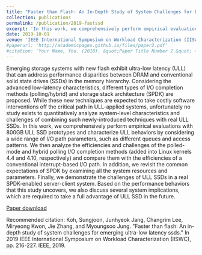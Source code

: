 ```yaml
---
title: "Faster than Flash: An In-Depth Study of System Challenges for Emerging Ultra-Low Latency SSDs"
collection: publications
permalink: /publication/2019-fastssd
excerpt: 'In this work, we comprehensively perform empirical evaluations with 800GB ULL SSD prototypes and characterize ULL behaviors by considering a wide range of I/O path parameters, such as different queues and access patterns. We then analyze the efficiencies and challenges of the polled-mode and hybrid polling I/O completion methods (added into Linux kernels 4.4 and 4.10, respectively) and compare them with the efficiencies of a conventional interrupt-based I/O path…'
date: 2019-10-01
venue: 'IEEE International Symposium on Workload Characterization (IISWC)'
#paperurl: 'http://academicpages.github.io/files/paper2.pdf'
#citation: 'Your Name, You. (2010). &quot;Paper Title Number 2.&quot; <i>Journal 1</i>. 1(2).'
---
```

Emerging storage systems with new flash exhibit ultra-low latency (ULL) that can address performance disparities between DRAM and conventional solid state drives (SSDs) in the memory hierarchy. Considering the advanced low-latency characteristics, different types of I/O completion methods (polling/hybrid) and storage stack architecture (SPDK) are proposed. While these new techniques are expected to take costly software interventions off the critical path in ULL-applied systems, unfortunately no study exists to quantitatively analyze system-level characteristics and challenges of combining such newly-introduced techniques with real ULL SSDs. In this work, we comprehensively perform empirical evaluations with 800GB ULL SSD prototypes and characterize ULL behaviors by considering a wide range of I/O path parameters, such as different queues and access patterns. We then analyze the efficiencies and challenges of the polled-mode and hybrid polling I/O completion methods (added into Linux kernels 4.4 and 4.10, respectively) and compare them with the efficiencies of a conventional interrupt-based I/O path. In addition, we revisit the common expectations of SPDK by examining all the system resources and parameters. Finally, we demonstrate the challenges of ULL SSDs in a real SPDK-enabled server-client system. Based on the performance behaviors that this study uncovers, we also discuss several system implications, which are required to take a full advantage of ULL SSD in the future.

[Paper download](https://arxiv.org/pdf/1912.06998.pdf)

Recommended citation: Koh, Sungjoon, Junhyeok Jang, Changrim Lee, Miryeong Kwon, Jie Zhang, and Myoungsoo Jung. "Faster than flash: An in-depth study of system challenges for emerging ultra-low latency ssds." In 2019 IEEE International Symposium on Workload Characterization (IISWC), pp. 216-227. IEEE, 2019.